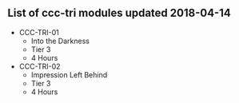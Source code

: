 ## List of ccc-tri modules updated 2018-04-14
* CCC-TRI-01
  * Into the Darkness
  * Tier 3
  * 4 Hours
* CCC-TRI-02
  * Impression Left Behind
  * Tier 3
  * 4 Hours
